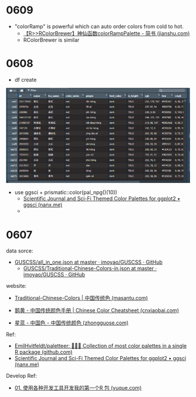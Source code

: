 # 0609

- "colorRamp" is powerful which can auto order colors from cold to hot.
  - [【R>>RColorBrewer】神仙函数colorRampPalette - 简书 (jianshu.com)](https://www.jianshu.com/p/1ebeaaed6f4e)
  - RColorBrewer is similar



# 0608

- df create

![image-20230608091728775](图片/image-20230608091728775.png)



- use ggsci + prismatic::color(pal_npg()(10))
  - [Scientific Journal and Sci-Fi Themed Color Palettes for ggplot2 • ggsci (nanx.me)](https://nanx.me/ggsci/articles/ggsci.html)
  - 

# 0607

data sorce:

- [GUSCSS/all_in_one.json at master · imoyao/GUSCSS · GitHub](https://github.com/imoyao/GUSCSS/blob/master/_data/all_in_one.json)
  - [GUSCSS/Traditional-Chinese-Colors-in.json at master · imoyao/GUSCSS · GitHub](https://github.com/imoyao/GUSCSS/blob/master/_data/Traditional-Chinese-Colors-in.json)




website:

- [Traditional-Chinese-Colors | 中国传统色 (masantu.com)](https://colors.masantu.com/#/?colorId=228207142)

- [鹅黄 - 中国传统颜色手册 | Chinese Color Cheatsheet (cnxiaobai.com)](https://colors.cnxiaobai.com/)
- [星蓝 - 中国色 - 中国传统颜色 (zhongguose.com)](http://zhongguose.com/#xinglan)



Ref:

- [EmilHvitfeldt/paletteer: 🎨🎨🎨 Collection of most color palettes in a single R package (github.com)](https://github.com/EmilHvitfeldt/paletteer)
- [Scientific Journal and Sci-Fi Themed Color Palettes for ggplot2 • ggsci (nanx.me)](https://nanx.me/ggsci/)



Develop Ref:

- [01. 使用各种开发工具开发我的第一个R 包 (yuque.com)](https://www.yuque.com/mugpeng/rr/ch456f#TbAlL)

